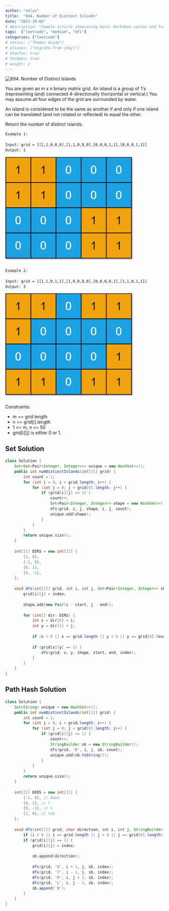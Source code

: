 ```yaml
---
author: "volyx"
title:  "694. Number of Distinct Islands"
date: "2021-10-02"
# description: "Sample article showcasing basic Markdown syntax and formatting for HTML elements."
tags:  ["leetcode", "medium", "dfs"]
categories: ["leetcode"]
# series: ["Themes Guide"]
# aliases: ["migrate-from-jekyl"]
# ShowToc: true
# TocOpen: true
# weight: 2
---
```


![694. Number of Distinct Islands](https://leetcode.com/problems/number-of-distinct-islands/)

You are given an m x n binary matrix grid. An island is a group of 1's (representing land) connected 4-directionally (horizontal or vertical.) You may assume all four edges of the grid are surrounded by water.

An island is considered to be the same as another if and only if one island can be translated (and not rotated or reflected) to equal the other.

Return the number of distinct islands.

```txt
Example 1:

Input: grid = [[1,1,0,0,0],[1,1,0,0,0],[0,0,0,1,1],[0,0,0,1,1]]
Output: 1
```

![ex1](/images/2021-10-02-distinct-islands-ex1.jpg)

```txt
Example 2:

Input: grid = [[1,1,0,1,1],[1,0,0,0,0],[0,0,0,0,1],[1,1,0,1,1]]
Output: 3
```

![ex2](/images/2021-10-02-distinct-islands-ex2.jpg)

Constraints:

- m == grid.length
- n == grid[i].length
- 1 <= m, n <= 50
- grid[i][j] is either 0 or 1.

## Set Solution

```java
class Solution {
    Set<Set<Pair<Integer, Integer>>> unique = new HashSet<>();
    public int numDistinctIslands(int[][] grid) {
        int count = 1;
        for (int i = 0; i < grid.length; i++) {
            for (int j = 0; j < grid[0].length; j++) {
                if (grid[i][j] == 1) {
                    count++;
                    Set<Pair<Integer, Integer>> shape = new HashSet<>();
                    dfs(grid, i, j, shape, i, j, count);
                    unique.add(shape);
                }
            }
        }
        return unique.size();
    }
    
    int[][] DIRS = new int[][] {
        {1, 0},
        {-1, 0},
        {0, 1},
        {0, -1},
    };
    
    void dfs(int[][] grid, int i, int j, Set<Pair<Integer, Integer>> shape, int start, int end, int index) {
        grid[i][j] = index;
        
        shape.add(new Pair(i - start, j - end));
        
        for (int[] dir: DIRS) {
            int x = dir[0] + i;
            int y = dir[1] + j;
            
            if (x < 0 || x == grid.length || y < 0 || y == grid[0].length) continue;
            
            if (grid[x][y] == 1) {
                dfs(grid, x, y, shape, start, end, index);
            }
        }
    }
}
```

## Path Hash Solution

```java
class Solution {
    Set<String> unique = new HashSet<>();
    public int numDistinctIslands(int[][] grid) {
        int count = 1;
        for (int i = 0; i < grid.length; i++) {
            for (int j = 0; j < grid[0].length; j++) {
                if (grid[i][j] == 1) {
                    count++;
                    StringBuilder sb = new StringBuilder();
                    dfs(grid, '0', i, j, sb, count);
                    unique.add(sb.toString());
                }
            }
        }
        return unique.size();
    }

    int[][] DIRS = new int[][] {
        {-1, 0}, // down 
        {0, 1}, // r
        {0, -1}, // l
        {1, 0}, // top
    };

    void dfs(int[][] grid, char direction, int i, int j, StringBuilder sb, int index) {
        if (i < 0 || i == grid.length || j < 0 || j == grid[0].length) return;
        if (grid[i][j] == 1) {
            grid[i][j] = index;
        
            sb.append(direction);

            dfs(grid, 'D', i + 1, j, sb, index);
            dfs(grid, 'T', i - 1, j, sb, index);
            dfs(grid, 'R', i, j + 1, sb, index);
            dfs(grid, 'L', i, j - 1, sb, index);
            sb.append('0');
        }
    }
}
```
